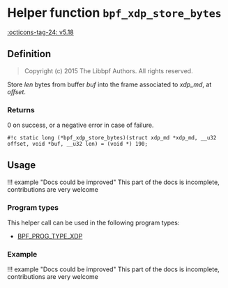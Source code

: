 # Helper function `bpf_xdp_store_bytes`

<!-- [FEATURE_TAG](bpf_xdp_store_bytes) -->
[:octicons-tag-24: v5.18](https://github.com/torvalds/linux/commit/3f364222d032eea6b245780e845ad213dab28cdd)
<!-- [/FEATURE_TAG] -->

## Definition

> Copyright (c) 2015 The Libbpf Authors. All rights reserved.


<!-- [HELPER_FUNC_DEF] -->
Store _len_ bytes from buffer _buf_ into the frame associated to _xdp_md_, at _offset_.

### Returns

0 on success, or a negative error in case of failure.

`#!c static long (*bpf_xdp_store_bytes)(struct xdp_md *xdp_md, __u32 offset, void *buf, __u32 len) = (void *) 190;`
<!-- [/HELPER_FUNC_DEF] -->

## Usage

!!! example "Docs could be improved"
    This part of the docs is incomplete, contributions are very welcome

### Program types

This helper call can be used in the following program types:

<!-- DO NOT EDIT MANUALLY -->
<!-- [HELPER_FUNC_PROG_REF] -->
 * [BPF_PROG_TYPE_XDP](../program-type/BPF_PROG_TYPE_XDP.md)
<!-- [/HELPER_FUNC_PROG_REF] -->

### Example

!!! example "Docs could be improved"
    This part of the docs is incomplete, contributions are very welcome
